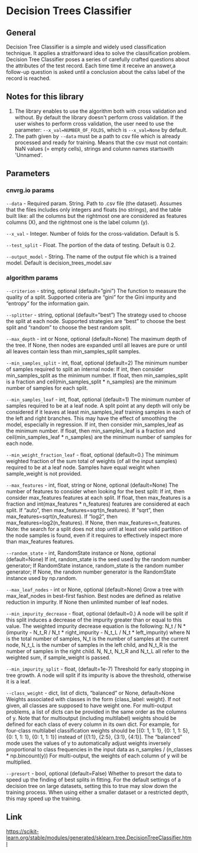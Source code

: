 # Decision Trees Classifier

## General
Decision Tree Classifier is a simple and widely used classification technique. 
It applies a straitforward idea to solve the classification problem. Decision Tree Classifier poses a series of carefully crafted questions about the attributes of the test record. 
Each time time it receive an answer,a follow-up question is asked until a conclusion about the calss label of the record is reached.

## Notes for this library
1) The library enables to use the algorithm both with cross validation and without. By default the library doesn't perform cross validation. If the user wishes to perform cross validation, 
the user need to use the parameter: ```--x_val=NUMBER_OF_FOLDS```, which is ```--x_val=None``` by default.
2) The path given by ```--data``` must be a path to csv file which is already processed and ready for training. Means that 
the csv must not contain: NaN values (= empty cells), strings and column names startswith 'Unnamed'.


## Parameters
### cnvrg.io params
```--data``` - Required param. String. Path to .csv file (the dataset). Assumes that the files includes only integers and floats (no strings), and the table built like: all the columns but the 
rightmost one are considered as features columns (X), and the rightmost one is the label column (y).

```--x_val``` - Integer. Number of folds for the cross-validation. Default is 5.

```--test_split``` - Float. The portion of the data of testing. Default is 0.2.

```--output_model``` - String. The name of the output file which is a trained model. Default is decision_trees_model.sav

### algorithm params
```--criterion``` - string, optional (default=”gini”) The function to measure the quality of a split. Supported criteria are “gini” for the Gini impurity and “entropy” for the information gain.

```--splitter``` - string, optional (default=”best”) The strategy used to choose the split at each node. Supported strategies are “best” to choose the best split and “random” to choose the best random split.

```--max_depth``` - int or None, optional (default=None) The maximum depth of the tree. If None, then nodes are expanded until all leaves are pure or until all leaves contain less than min_samples_split samples.

```--min_samples_split``` - int, float, optional (default=2)
                            The minimum number of samples required to split an internal node:
                            If int, then consider min_samples_split as the minimum number.
                            If float, then min_samples_split is a fraction and ceil(min_samples_split * n_samples) are the minimum number of samples for each split.
                            
```--min_samples_leaf``` - int, float, optional (default=1) The minimum number of samples required to be at a leaf node. A split point at any depth will only be considered if it leaves at 
least min_samples_leaf training samples in each of the left and right branches. This may have the effect of smoothing the model, especially in regression.
If int, then consider min_samples_leaf as the minimum number.
If float, then min_samples_leaf is a fraction and ceil(min_samples_leaf * n_samples) are the minimum number of samples for each node.

```--min_weight_fraction_leaf``` -  float, optional (default=0.) The minimum weighted fraction of the sum total of weights (of all the input samples) required to be at a leaf node. Samples have equal 
weight when sample_weight is not provided.

```--max_features``` - int, float, string or None, optional (default=None)
The number of features to consider when looking for the best split:
If int, then consider max_features features at each split.
If float, then max_features is a fraction and int(max_features * n_features) features are considered at each split.
If “auto”, then max_features=sqrt(n_features).
If “sqrt”, then max_features=sqrt(n_features).
If “log2”, then max_features=log2(n_features).
If None, then max_features=n_features.
Note: the search for a split does not stop until at least one valid partition of the node samples is found, even if it requires to effectively inspect more than max_features features.

```--random_state``` - int, RandomState instance or None, optional (default=None) If int, random_state is the seed used by the random number generator; If RandomState instance, random_state is the 
random number generator; If None, the random number generator is the RandomState instance used by np.random.

```--max_leaf_nodes``` - int or None, optional (default=None) Grow a tree with max_leaf_nodes in best-first fashion. Best nodes are defined as relative reduction in impurity. If None then unlimited 
number of leaf nodes.

```--min_impurity_decrease``` - float, optional (default=0.)
A node will be split if this split induces a decrease of the impurity greater than or equal to this value.
The weighted impurity decrease equation is the following:
N_t / N * (impurity - N_t_R / N_t * right_impurity
                    - N_t_L / N_t * left_impurity)
where N is the total number of samples, N_t is the number of samples at the current node, N_t_L is the number of samples in the left child, and N_t_R is the number of samples in the right child.
N, N_t, N_t_R and N_t_L all refer to the weighted sum, if sample_weight is passed.

```--min_impurity_split``` - float, (default=1e-7) Threshold for early stopping in tree growth. A node will split if its impurity is above the threshold, otherwise it is a leaf.

```--class_weight``` - dict, list of dicts, “balanced” or None, default=None Weights associated with classes in the form {class_label: weight}. If not given, all classes are supposed to have weight one. For multi-output problems, a list of dicts can be provided in the same order as the columns of y.
Note that for multioutput (including multilabel) weights should be defined for each class of every column in its own dict. For example, for four-class multilabel classification weights should be [{0: 1, 1: 1}, {0: 1, 1: 5}, {0: 1, 1: 1}, {0: 1, 1: 1}] instead of [{1:1}, {2:5}, {3:1}, {4:1}].
The “balanced” mode uses the values of y to automatically adjust weights inversely proportional to class frequencies in the input data as n_samples / (n_classes * np.bincount(y))
For multi-output, the weights of each column of y will be multiplied.

```--presort``` - bool, optional (default=False) Whether to presort the data to speed up the finding of best splits in fitting. For the default settings of a decision tree on large datasets, setting this to true may slow down the training process. When using either a smaller dataset or a restricted depth, this may speed up the training.


## Link
https://scikit-learn.org/stable/modules/generated/sklearn.tree.DecisionTreeClassifier.html